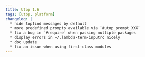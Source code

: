 ```yaml
---
title: Utop 1.6
tags: [utop, platform]
changelog: |
  * hide topfind messages by default
  * more predefined prompts available via `#utop_prompt_XXX`
  * fix a bug in `#require` when passing multiple packages
  * display errors in ~/.lambda-term-inputrc nicely
  * doc update
  * fix an issue when using first-class modules
---
```


